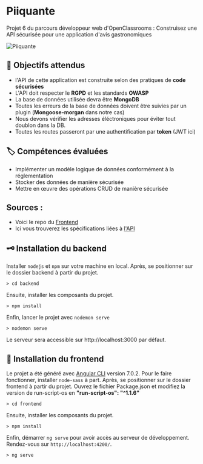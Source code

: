# Piiquante
Projet 6 du parcours développeur web d'OpenClassrooms : Construisez une API sécurisée pour une application
d'avis gastronomiques

![Piiquante](https://i.imgur.com/cgjpZ6o.png)

## :notebook_with_decorative_cover: Objectifs attendus
- l'API de cette application est construite selon des pratiques de **code sécurisées** 
- L'API doit respecter le **RGPD** et les standards **OWASP**
- La base de données utilisée devra être **MongoDB**
- Toutes les erreurs de la base de données doivent être suivies par un plugin (**Mongoose-morgan** dans notre cas)
- Nous devons vérifier les adresses éléctroniques pour éviter tout doublon dans la DB.
- Toutes les routes passeront par une authentification par **token** (JWT ici)

## :label: Compétences évaluées
- Implémenter un modèle logique de données conformément à la réglementation
- Stocker des données de manière sécurisée
- Mettre en œuvre des opérations CRUD de manière sécurisée

## Sources : 
- Voici le repo du [Frontend](https://github.com/OpenClassrooms-Student-Center/Web-Developer-P6)
- Ici vous trouverez les spécifications liées à [l'API](https://s3.eu-west-1.amazonaws.com/course.oc-static.com/projects/DWJ_FR_P6/Requirements_DW_P6.pdf)


## :old_key: Installation du backend
Installer `nodejs` et `npm` sur votre machine en local. Après, se positionner sur le dossier backend à partir du projet.
```
> cd backend
```
Ensuite, installer les composants du projet.
```
> npm install
```
Enfin, lancer le projet avec `nodemon serve`
```
> nodemon serve
```
Le serveur sera accessible sur http://localhost:3000 par défaut.

## :rocket: Installation du frontend
Le projet a été généré avec [Angular CLI](https://github.com/angular/angular-cli) version 7.0.2.
Pour le faire fonctionner, installer `node-sass` à part.
Après, se positionner sur le dossier frontend à partir du projet.
Ouvrez le fichier Package.json et modifiez la version de run-script-os en **"run-script-os": "^1.1.6"**

```
> cd frontend
```
Ensuite, installer les composants du projet.
```
> npm install
```
Enfin, démarrer `ng serve` pour avoir accès au serveur de développement. Rendez-vous sur `http://localhost:4200/`.
```
> ng serve
```